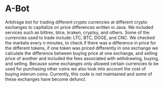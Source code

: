 # A-Bot

Arbitrage bot for trading different crypto currencies at different crypto exchanges to capitalize on price differences written in Java. We included services such as bittrex, btce, kraken, cryptsy, and others. Some of the currencies used to trade include: LTC, BTC, DOGE, and CNC. We checked the markets every n minutes, to check if there was a difference in price for the different tokens, if one token was priced differently in one exchange we calculate the difference between buying price at one exchange, and selling price of another and included the fees associated with withdrawing, buying, and selling. Because some exchanges only allowed certain currencies to be used for purchasing other coins we also took into account the cost of buying interum coins. Currently, this code is not maintained and some of these exchanges have become defunct.
